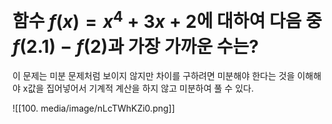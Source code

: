 # 함수 $f(x) = x^4 + 3x + 2$에 대하여 다음 중 $f(2.1) - f(2)$과 **가장 가까운 수**는?

이 문제는 미분 문제처럼 보이지 않지만 차이를 구하려면 미분해야 한다는 것을 이해해야 x값을 집어넣어서 기계적 계산을 하지 않고 미분하여 풀 수 있다.

![[100. media/image/nLcTWhKZi0.png]]
